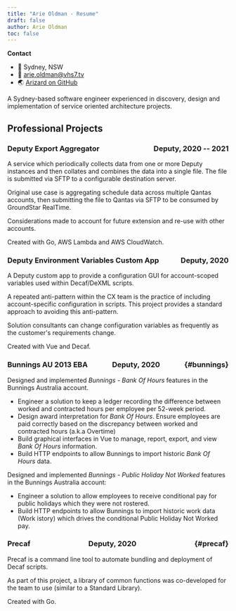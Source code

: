 ```yaml
---
title: "Arie Oldman - Resume"
draft: false
author: Arie Oldman
toc: false
---
```


<style>

h3 {
  display: flex;
  justify-content: space-between;
}

</style>

<span class="resume-cv">

<span id="contact-details">

<strong>Contact</strong>

* 🏡 Sydney, NSW
* 📧 arie.oldman@vhs7.tv
* 🌏 [Arizard on GitHub](https://github.com/Arizard)

</span>

<span class="has-text-centered">

A Sydney-based software engineer experienced in discovery, design and
implementation of service oriented architecture projects.

</span>

## Professional Projects

### <span>Deputy Export Aggregator</span> <span>Deputy, 2020 -- 2021</span>

A service which periodically collects data from one or more Deputy 
instances and then collates and combines the data into a single file. The file 
is submitted via SFTP to a configurable destination server.

Original use case is aggregating schedule data across multiple Qantas accounts,
then submitting the file to Qantas via SFTP to be consumed by GroundStar 
RealTime.

Considerations made to account for future extension and re-use with other
accounts.

Created with Go, AWS Lambda and AWS CloudWatch.

### <span>Deputy Environment Variables Custom App</span> <span>Deputy, 2020</span>

A Deputy custom app to provide a configuration GUI for account-scoped variables 
used within Decaf/DeXML scripts.

A repeated anti-pattern within the CX team is the practice of including
account-specific configuration in scripts. This project provides a standard
approach to avoiding this anti-pattern.

Solution consultants can change configuration variables as frequently as the
customer's requirements change.

Created with Vue and Decaf.

### <span>Bunnings AU 2013 EBA</span> <span>Deputy, 2020</span> {#bunnings}

Designed and implemented _Bunnings - Bank Of Hours_ features in the Bunnings
Australia account.

* Engineer a solution to keep a ledger recording the difference between 
  worked and contracted hours per employee per 52-week period.
* Design award interpretation for _Bank Of Hours_. Ensure employees are paid
  correctly based on the discrepancy between worked and contracted hours 
  (a.k.a Overtime)
* Build graphical interfaces in Vue to manage, report, export, and view 
  _Bank Of Hours_ information.
* Build HTTP endpoints to allow Bunnings to import historic _Bank Of Hours_ 
  data.

Designed and implemented _Bunnings - Public Holiday Not Worked_ features in
the Bunnings Australia account:

* Engineer a solution to allow employees to receive conditional pay for 
  public holidays which they were not rostered.
* Build HTTP endpoints to allow Bunnings to import historic work data (Work
  istory) which drives the conditional Public Holiday Not Worked pay.

### <span>Precaf</span> <span>Deputy, 2020</span> {#precaf}

Precaf is a command line tool to automate bundling and deployment of Decaf
scripts. 

As part of this project, a library of common functions was co-developed for
the team to use (similar to a Standard Library).

Created with Go.
